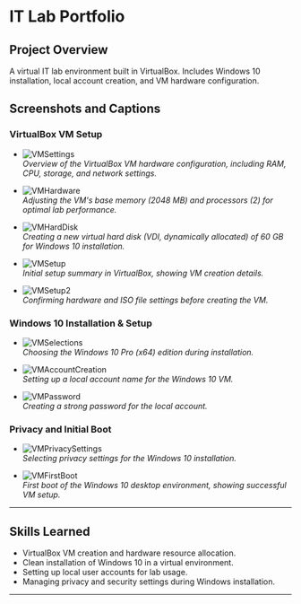 # IT Lab Portfolio

## Project Overview
A virtual IT lab environment built in VirtualBox. Includes Windows 10 installation, local account creation, and VM hardware configuration.

## Screenshots and Captions

### VirtualBox VM Setup
- ![VMSettings](screenshots/VMSettings.png)  
  *Overview of the VirtualBox VM hardware configuration, including RAM, CPU, storage, and network settings.*

- ![VMHardware](screenshots/VMHardware.png)  
  *Adjusting the VM's base memory (2048 MB) and processors (2) for optimal lab performance.*

- ![VMHardDisk](screenshots/VMHardDisk.png)  
  *Creating a new virtual hard disk (VDI, dynamically allocated) of 60 GB for Windows 10 installation.*

- ![VMSetup](screenshots/VMSetup.png)  
  *Initial setup summary in VirtualBox, showing VM creation details.*

- ![VMSetup2](screenshots/VMSetup2.png)  
  *Confirming hardware and ISO file settings before creating the VM.*

### Windows 10 Installation & Setup
- ![VMSelections](screenshots/VMSelections.png)  
  *Choosing the Windows 10 Pro (x64) edition during installation.*

- ![VMAccountCreation](screenshots/VMAccountCreation.png)  
  *Setting up a local account name for the Windows 10 VM.*

- ![VMPassword](screenshots/VMPassword.png)  
  *Creating a strong password for the local account.*

### Privacy and Initial Boot
- ![VMPrivacySettings](screenshots/VMPrivacySettings.png)  
  *Selecting privacy settings for the Windows 10 installation.*

- ![VMFirstBoot](screenshots/VMFirstBoot.png)  
  *First boot of the Windows 10 desktop environment, showing successful VM setup.*

---

## Skills Learned
- VirtualBox VM creation and hardware resource allocation.
- Clean installation of Windows 10 in a virtual environment.
- Setting up local user accounts for lab usage.
- Managing privacy and security settings during Windows installation.

---




